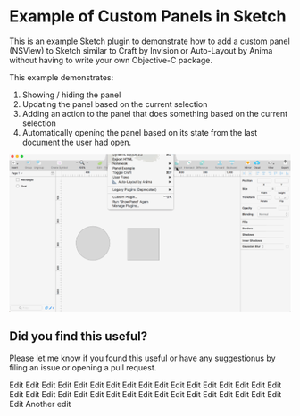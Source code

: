 # Example of Custom Panels in Sketch

This is an example Sketch plugin to demonstrate how to add a custom panel (NSView) to Sketch similar to Craft by Invision or Auto-Layout by Anima without having to write your own Objective-C package.

This example demonstrates:
1. Showing / hiding the panel
2. Updating the panel based on the current selection
3. Adding an action to the panel that does something based on the current selection
4. Automatically opening the panel based on its state from the last document the user had open.

![screencap](/images/sketch-panel-example.gif)

## Did you find this useful?

Please let me know if you found this useful or have any suggestionus by filing an issue or opening a pull request.

Edit
Edit
Edit
Edit
Edit
Edit
Edit
Edit
Edit
Edit
Edit
Edit
Edit
Edit
Edit
Edit
Edit
Edit
Edit
Edit
Edit
Edit
Edit
Edit
Edit
Edit
Edit
Edit
Edit
Edit
Edit
Edit
Edit
Edit
Edit
Another edit
